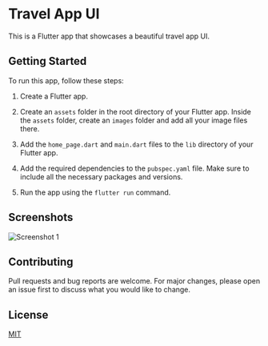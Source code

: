# Travel App UI

This is a Flutter app that showcases a beautiful travel app UI.

## Getting Started

To run this app, follow these steps:

1. Create a Flutter app.

2. Create an `assets` folder in the root directory of your Flutter app. Inside the `assets` folder, create an `images` folder and add all your image files there.

3. Add the `home_page.dart` and `main.dart` files to the `lib` directory of your Flutter app.

4. Add the required dependencies to the `pubspec.yaml` file. Make sure to include all the necessary packages and versions.

5. Run the app using the `flutter run` command.

## Screenshots
![Screenshot 1]()




## Contributing

Pull requests and bug reports are welcome. For major changes, please open an issue first to discuss what you would like to change.

## License

[MIT](https://opensource.org/licenses/MIT)
